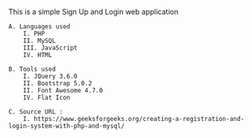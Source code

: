 This is a simple Sign Up and Login web application

    A. Languages used
        I. PHP
        II. MySQL
        III. JavaScript
        IV. HTML

    B. Tools used
        I. JQuery 3.6.0
        II. Bootstrap 5.0.2
        II. Font Awesome 4.7.0
        IV. Flat Icon

    C. Source URL :
        I. https://www.geeksforgeeks.org/creating-a-registration-and-login-system-with-php-and-mysql/
